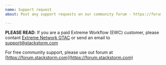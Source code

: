 ```yaml
---
name: Support request
about: Post any support requests on our community forum - https://forum.stackstorm.com.

---
```


**PLEASE READ**: If you are a paid Extreme Workflow (EWC) customer, please contant [Extreme
Network GTAC](https://gtacknowledge.extremenetworks.com/articles/How_To/How-to-contact-Extreme-Networks-Global-Technical-Assistance-Center-GTAC)
or send an email to support@stackstorm.com

For free community support, please use out forum at [https://forum.stackstorm.com](https://forum.stackstorm.com)
